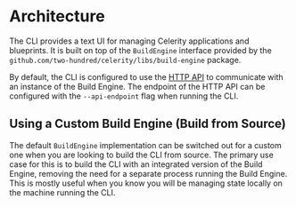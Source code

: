 # Architecture

The CLI provides a text UI for managing Celerity applications and blueprints.
It is built on top of the `BuildEngine` interface provided by the `github.com/two-hundred/celerity/libs/build-engine` package.

By default, the CLI is configured to use the [HTTP API](../../api/README.md) to communicate with an instance of the Build Engine.
The endpoint of the HTTP API can be configured with the `--api-endpoint` flag when running the CLI.

## Using a Custom Build Engine (Build from Source)

The default `BuildEngine` implementation can be switched out for a custom one when you are looking to build the CLI from source. The primary use case for this is to build the CLI with an integrated version of the Build Engine, removing the need for a separate process running the Build Engine. This is mostly useful when you know you will be managing state locally on the machine running the CLI.
